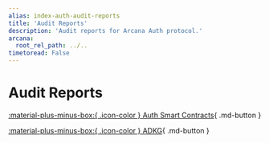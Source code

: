 ```yaml
---
alias: index-auth-audit-reports
title: 'Audit Reports'
description: 'Audit reports for Arcana Auth protocol.'
arcana:
  root_rel_path: ../..
timetoread: False
---
```


# Audit Reports

[ :material-plus-minus-box:{ .icon-color } Auth Smart Contracts](https://github.com/arcana-network/audit-reports/blob/main/REP-final-20221228T082421Z.pdf){ .md-button }

[ :material-plus-minus-box:{ .icon-color } ADKG](https://github.com/arcana-network/audit-reports/blob/main/REP-final-20230228T054948Z.pdf){ .md-button }
